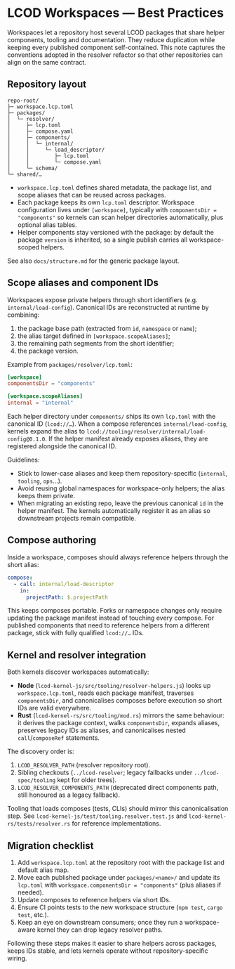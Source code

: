 # LCOD Workspaces — Best Practices

Workspaces let a repository host several LCOD packages that share helper components, tooling and documentation. They reduce duplication while keeping every published component self-contained. This note captures the conventions adopted in the resolver refactor so that other repositories can align on the same contract.

## Repository layout

```
repo-root/
├─ workspace.lcp.toml
├─ packages/
│  └─ resolver/
│     ├─ lcp.toml
│     ├─ compose.yaml
│     ├─ components/
│     │  └─ internal/
│     │     └─ load_descriptor/
│     │        ├─ lcp.toml
│     │        └─ compose.yaml
│     └─ schema/
└─ shared/…
```

- `workspace.lcp.toml` defines shared metadata, the package list, and scope aliases that can be reused across packages.
- Each package keeps its own `lcp.toml` descriptor. Workspace configuration lives under `[workspace]`, typically with `componentsDir = "components"` so kernels can scan helper directories automatically, plus optional alias tables.
- Helper components stay versioned with the package: by default the package `version` is inherited, so a single publish carries all workspace-scoped helpers.

See also `docs/structure.md` for the generic package layout.

## Scope aliases and component IDs

Workspaces expose private helpers through short identifiers (e.g. `internal/load-config`). Canonical IDs are reconstructed at runtime by combining:

1. the package base path (extracted from `id`, `namespace` or `name`);
2. the alias target defined in `[workspace.scopeAliases]`;
3. the remaining path segments from the short identifier;
4. the package version.

Example from `packages/resolver/lcp.toml`:

```toml
[workspace]
componentsDir = "components"

[workspace.scopeAliases]
internal = "internal"
```

Each helper directory under `components/` ships its own `lcp.toml` with the canonical ID (`lcod://…`). When a compose references `internal/load-config`, kernels expand the alias to `lcod://tooling/resolver/internal/load-config@0.1.0`. If the helper manifest already exposes aliases, they are registered alongside the canonical ID.

Guidelines:

- Stick to lower-case aliases and keep them repository-specific (`internal`, `tooling`, `ops`…).
- Avoid reusing global namespaces for workspace-only helpers; the alias keeps them private.
- When migrating an existing repo, leave the previous canonical `id` in the helper manifest. The kernels automatically register it as an alias so downstream projects remain compatible.

## Compose authoring

Inside a workspace, composes should always reference helpers through the short alias:

```yaml
compose:
  - call: internal/load-descriptor
    in:
      projectPath: $.projectPath
```

This keeps composes portable. Forks or namespace changes only require updating the package manifest instead of touching every compose. For published components that need to reference helpers from a different package, stick with fully qualified `lcod://…` IDs.

## Kernel and resolver integration

Both kernels discover workspaces automatically:

- **Node** (`lcod-kernel-js/src/tooling/resolver-helpers.js`) looks up `workspace.lcp.toml`, reads each package manifest, traverses `componentsDir`, and canonicalises composes before execution so short IDs are valid everywhere.
- **Rust** (`lcod-kernel-rs/src/tooling/mod.rs`) mirrors the same behaviour: it derives the package context, walks `componentsDir`, expands aliases, preserves legacy IDs as aliases, and canonicalises nested `call`/`composeRef` statements.

The discovery order is:

1. `LCOD_RESOLVER_PATH` (resolver repository root).
2. Sibling checkouts (`../lcod-resolver`; legacy fallbacks under `../lcod-spec/tooling` kept for older trees).
3. `LCOD_RESOLVER_COMPONENTS_PATH` (deprecated direct components path, still honoured as a legacy fallback).

Tooling that loads composes (tests, CLIs) should mirror this canonicalisation step. See `lcod-kernel-js/test/tooling.resolver.test.js` and `lcod-kernel-rs/tests/resolver.rs` for reference implementations.

## Migration checklist

1. Add `workspace.lcp.toml` at the repository root with the package list and default alias map.
2. Move each published package under `packages/<name>/` and update its `lcp.toml` with `workspace.componentsDir = "components"` (plus aliases if needed).
3. Update composes to reference helpers via short IDs.
4. Ensure CI points tests to the new workspace structure (`npm test`, `cargo test`, etc.).
5. Keep an eye on downstream consumers; once they run a workspace-aware kernel they can drop legacy resolver paths.

Following these steps makes it easier to share helpers across packages, keeps IDs stable, and lets kernels operate without repository-specific wiring.
